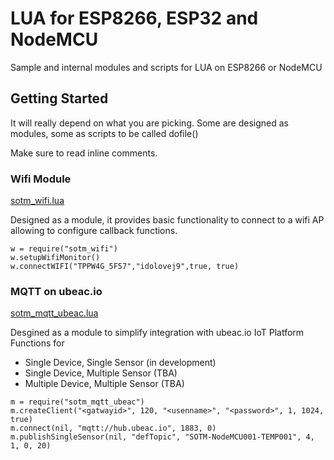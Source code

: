 # LUA for ESP8266, ESP32 and NodeMCU
Sample and internal modules and scripts for LUA on ESP8266 or NodeMCU

## Getting Started
It will really depend on what you are picking.
Some are designed as modules, some as scripts to be called dofile()

Make sure to read inline comments.

### Wifi Module
[sotm_wifi.lua](sotm_wifi.lua)

Designed as a module, it provides basic functionality to connect to a wifi AP allowing to configure callback functions.

````
w = require("sotm_wifi")
w.setupWifiMonitor()
w.connectWIFI("TPPW4G_5F57","idolovej9",true, true)
````
 
 ### MQTT on ubeac.io
 [sotm_mqtt_ubeac.lua](sotm_mqtt_ubeac.lua)
 
 Desgined as a module to simplify integration with ubeac.io IoT Platform
 Functions for
 * Single Device, Single Sensor (in development)
 * Single Device, Multiple Sensor (TBA)
 * Multiple Device, Multiple Sensor (TBA)
 
 ````
 m = require("sotm_mqtt_ubeac")
 m.createClient("<gatwayid>", 120, "<usenname>", "<password>", 1, 1024, true)
 m.connect(nil, "mqtt://hub.ubeac.io", 1883, 0)
 m.publishSingleSensor(nil, "defTopic", "SOTM-NodeMCU001-TEMP001", 4, 1, 0, 20)
 ````